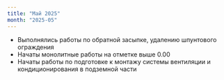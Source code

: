 ```yaml
---
title: "Май 2025"
month: "2025-05"
---
```


- Выполнялись работы по обратной засыпке, удалению шпунтового ограждения
- Начаты монолитные работы на отметке выше 0.00
- Начаты работы по подготовке к монтажу системы вентиляции и кондиционирования в подземной части